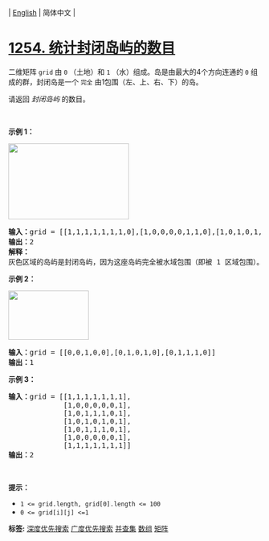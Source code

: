 | [English](README_EN.md) | 简体中文 |

# [1254. 统计封闭岛屿的数目](https://leetcode-cn.com/problems/number-of-closed-islands)
<p>二维矩阵 <code>grid</code>&nbsp;由 <code>0</code>&nbsp;（土地）和 <code>1</code>&nbsp;（水）组成。岛是由最大的4个方向连通的 <code>0</code>&nbsp;组成的群，封闭岛是一个&nbsp;<code>完全</code> 由1包围（左、上、右、下）的岛。</p>

<p>请返回 <em>封闭岛屿</em> 的数目。</p>

<p>&nbsp;</p>

<p><strong>示例 1：</strong></p>

<p><img alt="" src="https://assets.leetcode.com/uploads/2019/10/31/sample_3_1610.png" style="height: 151px; width: 240px;" /></p>

<pre>
<strong>输入：</strong>grid = [[1,1,1,1,1,1,1,0],[1,0,0,0,0,1,1,0],[1,0,1,0,1,1,1,0],[1,0,0,0,0,1,0,1],[1,1,1,1,1,1,1,0]]
<strong>输出：</strong>2
<strong>解释：</strong>
灰色区域的岛屿是封闭岛屿，因为这座岛屿完全被水域包围（即被 1 区域包围）。</pre>

<p><strong>示例 2：</strong></p>

<p><img src="https://assets.leetcode-cn.com/aliyun-lc-upload/uploads/2019/11/07/sample_4_1610.png" style="height: 98px; width: 160px;" /></p>

<pre>
<strong>输入：</strong>grid = [[0,0,1,0,0],[0,1,0,1,0],[0,1,1,1,0]]
<strong>输出：</strong>1
</pre>

<p><strong>示例 3：</strong></p>

<pre>
<strong>输入：</strong>grid = [[1,1,1,1,1,1,1],
&nbsp;            [1,0,0,0,0,0,1],
&nbsp;            [1,0,1,1,1,0,1],
&nbsp;            [1,0,1,0,1,0,1],
&nbsp;            [1,0,1,1,1,0,1],
&nbsp;            [1,0,0,0,0,0,1],
             [1,1,1,1,1,1,1]]
<strong>输出：</strong>2
</pre>

<p>&nbsp;</p>

<p><strong>提示：</strong></p>

<ul>
	<li><code>1 &lt;= grid.length, grid[0].length &lt;= 100</code></li>
	<li><code>0 &lt;= grid[i][j] &lt;=1</code></li>
</ul>

**标签:**  [深度优先搜索](https://leetcode-cn.com/tag/depth-first-search) [广度优先搜索](https://leetcode-cn.com/tag/breadth-first-search) [并查集](https://leetcode-cn.com/tag/union-find) [数组](https://leetcode-cn.com/tag/array) [矩阵](https://leetcode-cn.com/tag/matrix) 
